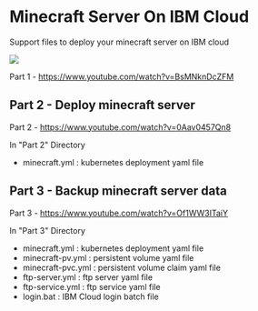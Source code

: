 # Minecraft Server On IBM Cloud
Support files to deploy your minecraft server on IBM cloud

[![](https://img.youtube.com/vi/BsMNknDcZFM/0.jpg)](https://www.youtube.com/watch?v=BsMNknDcZFM)

Part 1 - https://www.youtube.com/watch?v=BsMNknDcZFM

## Part 2 - Deploy minecraft server

Part 2 - https://www.youtube.com/watch?v=0Aav0457Qn8

In "Part 2" Directory
- minecraft.yml : kubernetes deployment yaml file

## Part 3 - Backup minecraft server data

Part 3 - https://www.youtube.com/watch?v=Of1WW3ITaiY

In "Part 3" Directory
- minecraft.yml : kubernetes deployment yaml file
- minecraft-pv.yml : persistent volume yaml file
- minecraft-pvc.yml : persistent volume claim yaml file
- ftp-server.yml : ftp server yaml file
- ftp-service.yml : ftp service yaml file
- login.bat : IBM Cloud login batch file
